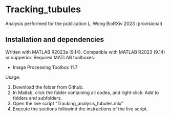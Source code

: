 # Tracking_tubules
Analysis performed for the publication L. Wong BioRXiv 2023 (provisional)
## Installation and dependencies
Written with MATLAB R2023a (9.14). Compatible with MATLAB R2023 (9.14) or supperior. 
Required MATLAB toolboxes:
- Image Processing Toolbox 11.7

Usage:
1. Download the folder from Github.
2. In Matlab, click the folder containing all codes, and right click: Add to folders and subfolders.
3. Open the live script "Tracking_analysis_tubules.mlx"
4. Execute the sections followind the instructions of the live script. 

